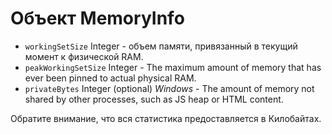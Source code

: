 # Объект MemoryInfo

* `workingSetSize` Integer - объем памяти, привязанный в текущий момент к физической RAM.
* `peakWorkingSetSize` Integer - The maximum amount of memory that has ever been pinned to actual physical RAM.
* `privateBytes` Integer (optional) _Windows_ - The amount of memory not shared by other processes, such as JS heap or HTML content.

Обратите внимание, что вся статистика предоставляется ​​в Килобайтах.
